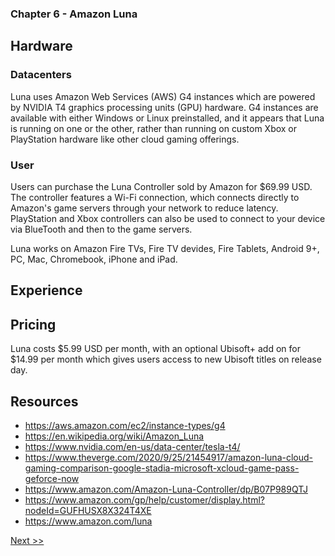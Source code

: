 ### Chapter 6 - Amazon Luna

## Hardware

### Datacenters

Luna uses Amazon Web Services (AWS) G4 instances which are powered by NVIDIA T4 graphics processing units (GPU) hardware. G4 instances are available with either Windows or Linux preinstalled, and it appears that Luna is running on one or the other, rather than running on custom Xbox or PlayStation hardware like other cloud gaming offerings.

### User

Users can purchase the Luna Controller sold by Amazon for $69.99 USD. The controller features a Wi-Fi connection, which connects directly to Amazon's game servers through your network to reduce latency. PlayStation and Xbox controllers can also be used to connect to your device via BlueTooth and then to the game servers.

Luna works on Amazon Fire TVs, Fire TV devides, Fire Tablets, Android 9+, PC, Mac, Chromebook, iPhone and iPad.

## Experience

## Pricing

Luna costs $5.99 USD per month, with an optional Ubisoft+ add on for $14.99 per month which gives users access to new Ubisoft titles on release day.

## Resources

* https://aws.amazon.com/ec2/instance-types/g4
* https://en.wikipedia.org/wiki/Amazon_Luna
* https://www.nvidia.com/en-us/data-center/tesla-t4/
* https://www.theverge.com/2020/9/25/21454917/amazon-luna-cloud-gaming-comparison-google-stadia-microsoft-xcloud-game-pass-geforce-now
* https://www.amazon.com/Amazon-Luna-Controller/dp/B07P989QTJ
* https://www.amazon.com/gp/help/customer/display.html?nodeId=GUFHUSX8X324T4XE
* https://www.amazon.com/luna

[Next >>](080-chapter-07.md)
